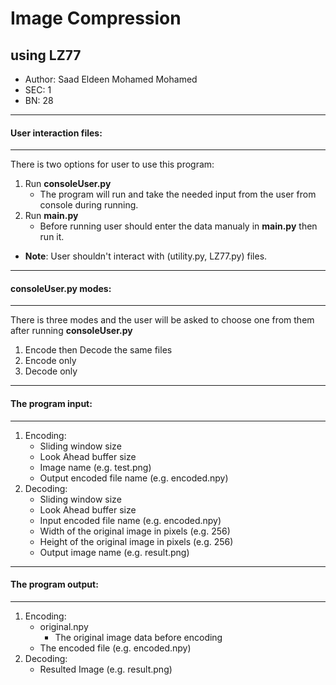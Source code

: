 # Image Compression
## using LZ77
- Author: Saad Eldeen Mohamed Mohamed
- SEC: 1
- BN: 28
------------
#### User interaction files:
------------
There is two options for user to use this program:
1. Run **consoleUser.py**
	- The program will run and take the needed input from the user from console during running.
2. Run **main.py**
	- Before running user should enter the data manualy in **main.py** then run it.

- **Note**: User shouldn't interact with (utility.py, LZ77.py) files.

------------

#### **consoleUser.py** modes:
------------
There is three modes and the user will be asked to choose one from them after running **consoleUser.py**
1. Encode then Decode the same files
2. Encode only
3. Decode only
------------
#### The program input:
------------
1. Encoding:
    - Sliding window size
    - Look Ahead buffer size
	- Image name (e.g. test.png)
	- Output encoded file name (e.g. encoded.npy)
2. Decoding:
    - Sliding window size
    - Look Ahead buffer size
    - Input encoded file name (e.g. encoded.npy)
	- Width of the original image in pixels (e.g. 256)
	- Height of the original image in pixels (e.g. 256)
	- Output image name (e.g. result.png)
------------
#### The program output:
------------
1. Encoding:
	- original.npy
		- The original image data before encoding
	- The encoded file (e.g. encoded.npy)
2. Decoding:
	- Resulted Image (e.g. result.png)


